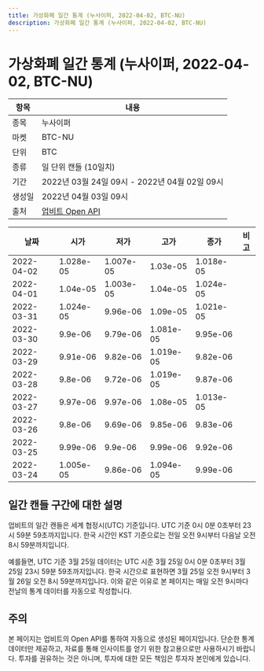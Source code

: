 ```yaml
---
title: 가상화폐 일간 통계 (누사이퍼, 2022-04-02, BTC-NU)
description: 가상화폐 일간 통계 (누사이퍼, 2022-04-02, BTC-NU)
---
```



가상화폐 일간 통계 (누사이퍼, 2022-04-02, BTC-NU)
===

|항목|내용|
|--|--|
|종목|누사이퍼|
|마켓|BTC-NU|
|단위|BTC|
|종류|일 단위 캔들 (10일치)|
|기간|2022년 03월 24일 09시 - 2022년 04월 02일 09시|
|생성일|2022년 04월 03일 09시|
|출처|[업비트 Open API](https://docs.upbit.com)|


|날짜|시가|저가|고가|종가|비고|
|--|--|--|--|--|--|
|2022-04-02|1.028e-05|1.007e-05|1.03e-05|1.018e-05|    |
|2022-04-01|1.04e-05|1.003e-05|1.04e-05|1.024e-05|    |
|2022-03-31|1.024e-05|9.96e-06|1.09e-05|1.021e-05|    |
|2022-03-30|9.9e-06|9.79e-06|1.081e-05|9.95e-06|    |
|2022-03-29|9.91e-06|9.82e-06|1.019e-05|9.82e-06|    |
|2022-03-28|9.8e-06|9.72e-06|1.019e-05|9.87e-06|    |
|2022-03-27|9.97e-06|9.97e-06|1.08e-05|1.013e-05|    |
|2022-03-26|9.8e-06|9.69e-06|9.85e-06|9.83e-06|    |
|2022-03-25|9.99e-06|9.9e-06|9.99e-06|9.92e-06|    |
|2022-03-24|1.005e-05|9.86e-06|1.094e-05|9.99e-06|    |


일간 캔들 구간에 대한 설명
---


업비트의 일간 캔들은 세계 협정시(UTC) 기준입니다. 
UTC 기준 0시 0분 0초부터 23시 59분 59초까지입니다. 
한국 시간인 KST 기준으로는 전일 오전 9시부터 다음날 오전 8시 59분까지입니다. 


예를들면, UTC 기준 3월 25일 데이터는 UTC 시준 3월 25일 0시 0분 0초부터 3월 25일 23시 59분 59초까지입니다. 
한국 시간으로 표현하면 3월 25일 오전 9시부터 3월 26일 오전 8시 59분까지입니다. 
이와 같은 이유로 본 페이지는 매일 오전 9시마다 전날의 통계 데이터를 자동으로 작성합니다. 


주의
---


본 페이지는 업비트의 Open API를 통하여 자동으로 생성된 페이지입니다. 
단순한 통계 데이터만 제공하고, 자료를 통해 인사이트를 얻기 위한 참고용으로만 사용하시기 바랍니다. 
투자를 권유하는 것은 아니며, 투자에 대한 모든 책임은 투자자 본인에게 있습니다. 
